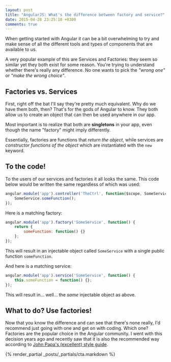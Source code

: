 ```yaml
---
layout: post
title: "AngularJS: What's the difference between factory and service?"
date: 2015-04-28 23:25:10 +0300
comments: true
---
```


When getting started with Angular it can be a bit overwhelming to try and make sense of all the different tools and types of components that are available to us.

A very popular example of this are Services and Factories: they seem so similar yet they both exist for some reason. You're trying to understand whether there's really any difference. No one wants to pick the *"wrong one"* or *"make the wrong choice"*.

## Factories vs. Services

First, right off the bat I'll say they're pretty much equivalent. Why do we have them both, then? That's for the gods of Angular to know. They both allow us to create an object that can then be used anywhere in our app.

Most important is to realize that both are **singletons** in your app, even though the name "factory" might imply differently.

Essentially, factories are functions that *return the object*, while services are *constructor functions of the object* which are instantiated with the `new` keyword.

## To the code!

To the users of our services and factories it all looks the same. This code below would be written the same regardless of which was used:

```javascript
angular.module('app').controller('TheCtrl', function($scope, SomeService) {
    SomeService.someFunction();
});
```

Here is a matching factory:

```javascript
angular.module('app').factory('SomeService', function() {
    return {
        someFunction: function() {}
    };
});
```

This will result in an injectable object called `SomeService` with a single public function `someFunction`.

And here is a matching service:

```javascript
angular.module('app').service('SomeService', function() {
    this.someFunction = function() {};
});
```

This will result in... well... the *same* injectable object as above.

## What to do? Use factories!

Now that you know the difference and can see that there's none really, I'd recommend just going with one and get on with coding. Which one? Factories are the popular choice in the Angular community. I went with this decision years ago and recently saw that it is also the recommended way according to [John Papa's (excellent) style guide](https://github.com/johnpapa/angular-styleguide).

{% render_partial _posts/_partials/cta.markdown %}
